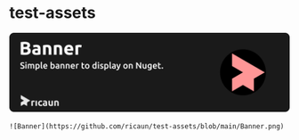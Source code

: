 # test-assets

![Banner](https://github.com/ricaun/test-assets/blob/main/Banner.png)

```
![Banner](https://github.com/ricaun/test-assets/blob/main/Banner.png)
```
